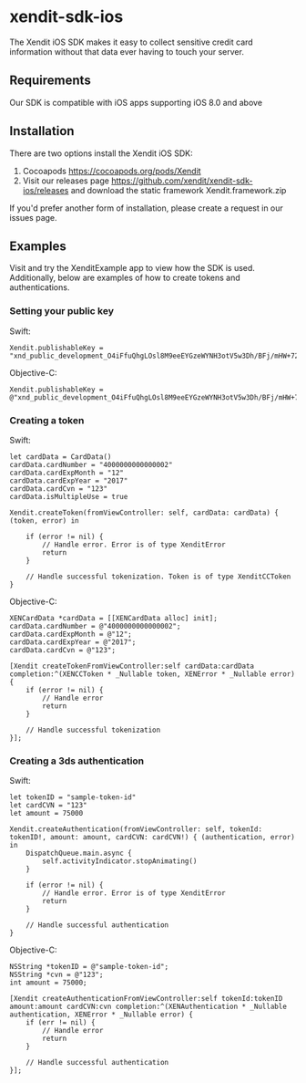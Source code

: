 # xendit-sdk-ios
The Xendit iOS SDK makes it easy to collect sensitive credit card information without that data ever having to touch your server.

## Requirements
Our SDK is compatible with iOS apps supporting iOS 8.0 and above

## Installation
There are two options install the Xendit iOS SDK:
1. Cocoapods https://cocoapods.org/pods/Xendit
2. Visit our releases page https://github.com/xendit/xendit-sdk-ios/releases and download the static framework Xendit.framework.zip

If you'd prefer another form of installation, please create a request in our issues page.

## Examples
Visit and try the XenditExample app to view how the SDK is used. Additionally, below are examples of how to create tokens and authentications.

### Setting your public key
Swift:
```
Xendit.publishableKey = "xnd_public_development_O4iFfuQhgLOsl8M9eeEYGzeWYNH3otV5w3Dh/BFj/mHW+72nCQR/"
```

Objective-C:
```
Xendit.publishableKey = @"xnd_public_development_O4iFfuQhgLOsl8M9eeEYGzeWYNH3otV5w3Dh/BFj/mHW+72nCQR/";
```

### Creating a token
Swift:
```
let cardData = CardData()
cardData.cardNumber = "4000000000000002"
cardData.cardExpMonth = "12"
cardData.cardExpYear = "2017"
cardData.cardCvn = "123"
cardData.isMultipleUse = true

Xendit.createToken(fromViewController: self, cardData: cardData) { (token, error) in

    if (error != nil) {
        // Handle error. Error is of type XenditError
        return
    }

    // Handle successful tokenization. Token is of type XenditCCToken
}
```

Objective-C:
```
XENCardData *cardData = [[XENCardData alloc] init];
cardData.cardNumber = @"4000000000000002";
cardData.cardExpMonth = @"12";
cardData.cardExpYear = @"2017";
cardData.cardCvn = @"123";

[Xendit createTokenFromViewController:self cardData:cardData completion:^(XENCCToken * _Nullable token, XENError * _Nullable error) {
    if (error != nil) {
        // Handle error
        return
    }

    // Handle successful tokenization
}];
```

### Creating a 3ds authentication

Swift:
```
let tokenID = "sample-token-id"
let cardCVN = "123"
let amount = 75000

Xendit.createAuthentication(fromViewController: self, tokenId: tokenID!, amount: amount, cardCVN: cardCVN!) { (authentication, error) in
    DispatchQueue.main.async {
        self.activityIndicator.stopAnimating()
    }

    if (error != nil) {
        // Handle error. Error is of type XenditError
        return
    }

    // Handle successful authentication
}
```

Objective-C:
```
NSString *tokenID = @"sample-token-id";
NSString *cvn = @"123";
int amount = 75000;

[Xendit createAuthenticationFromViewController:self tokenId:tokenID amount:amount cardCVN:cvn completion:^(XENAuthentication * _Nullable authentication, XENError * _Nullable error) {
    if (err != nil) {
        // Handle error
        return
    }

    // Handle successful authentication
}];
```
